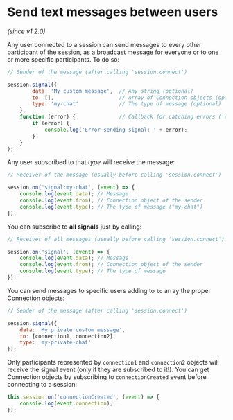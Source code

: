 # Send text messages between users
_(since v1.2.0)_

Any user connected to a session can send messages to every other participant of the session, as a broadcast message for everyone or to one or more specific participants. To do so:

```javascript
// Sender of the message (after calling 'session.connect')

session.signal({
        data: 'My custom message',  // Any string (optional)
        to: [],                     // Array of Connection objects (optional. Broadcast to everyone if empty)
        type: 'my-chat'             // The type of message (optional)
    },
    function (error) {              // Callback for catching errors ('error' is null if success)
        if (error) {
            console.log('Error sending signal: ' + error);
        }
    }
);
```

Any user subscribed to that _type_ will receive the message:

```javascript
// Receiver of the message (usually before calling 'session.connect')

session.on('signal:my-chat', (event) => {
    console.log(event.data); // Message
    console.log(event.from); // Connection object of the sender
    console.log(event.type); // The type of message ("my-chat")
});
```

You can subscribe to **all signals** just by calling:

```javascript
// Receiver of all messages (usually before calling 'session.connect')

session.on('signal', (event) => {
    console.log(event.data); // Message
    console.log(event.from); // Connection object of the sender
    console.log(event.type); // The type of message
});
```

You can send messages to specific users adding to `to` array the proper Connection objects:

```javascript
// Sender of the message (after calling 'session.connect')

session.signal({
    data: 'My private custom message',
    to: [connection1, connection2],
    type: 'my-private-chat'
});
```

Only participants represented by `connection1` and `connection2` objects will receive the signal event (only if they are subscribed to it!). You can get Connection objects by subscribing to `connectionCreated` event before connecting to a session:

```javascript
this.session.on('connectionCreated', (event) => {
    console.log(event.connection);
});
```